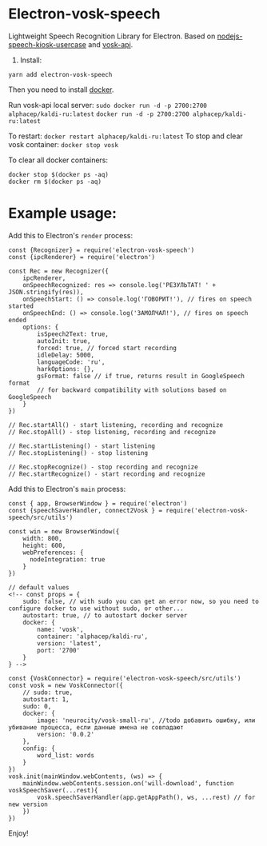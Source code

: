 # Electron-vosk-speech
Lightweight Speech Recognition Library for Electron. Based on [nodejs-speech-kiosk-usercase](https://www.npmjs.com/package/nodejs-speech-kiosk-usercase) and [vosk-api](https://github.com/alphacep/vosk-api).

1. Install:

`yarn add electron-vosk-speech`

Then you need to install [docker](https://docs.docker.com/get-docker/).

Run vosk-api local server:
`sudo docker run -d -p 2700:2700 alphacep/kaldi-ru:latest`
`docker run -d -p 2700:2700 alphacep/kaldi-ru:latest`

To restart:
`docker restart alphacep/kaldi-ru:latest`
To stop and clear vosk container:
`docker stop vosk`

To clear all docker containers:
```
docker stop $(docker ps -aq)
docker rm $(docker ps -aq)
```


<!-- To install python, read [this](https://realpython.com/installing-python/) guide.
```
sudo apt-get update
sudo apt-get install python3.8
pip3 install vosk
``` -->
<!-- 
Before build duckling you need to install [haskell](https://www.fpcomplete.com/haskell/get-started/)
Then:
```
sudo apt-get update
sudo apt-get install libpcre3 libpcre3-dev
cd duckling
stack build
```
Run duckling server:
```
stack exec duckling-example-exe
```
The first time you run it, it will download all required packages.

This runs a basic HTTP server. Example request:
```
$ curl -XPOST http://0.0.0.0:8000/parse --data 'locale=en_GB&text=tomorrow at eight'
``` -->

<!-- 2. Then, you need to download vosk's speech model:
For example:
```
#download and save 2 models (ru, en)
cd node_modules/electron-vosk-speech/scripts
sh dl_models.sh
```
You can find list of vosk pretrained models [here](https://alphacephei.com/vosk/models.html).

Then, you can find all available lang-models in file src/models.js -->


# Example usage:
Add this to Electron's `render` process:

```
const {Recognizer} = require('electron-vosk-speech')
const {ipcRenderer} = require('electron')

const Rec = new Recognizer({
	ipcRenderer, 
	onSpeechRecognized: res => console.log('РЕЗУЛЬТАТ! ' + JSON.stringify(res)), 
	onSpeechStart: () => console.log('ГОВОРИТ!'), // fires on speech started
	onSpeechEnd: () => console.log('ЗАМОЛЧАЛ!'), // fires on speech ended
	options: {
		isSpeech2Text: true,
		autoInit: true,
		forced: true, // forced start recording
		idleDelay: 5000,
		languageCode: 'ru',
		harkOptions: {},
		gsFormat: false // if true, returns result in GoogleSpeech format
		// for backward compatibility with solutions based on GoogleSpeech
	}
})

// Rec.startAll() - start listening, recording and recognize
// Rec.stopAll() - stop listening, recording and recognize

// Rec.startListening() - start listening
// Rec.stopListening() - stop listening

// Rec.stopRecognize() - stop recording and recognize
// Rec.startRecognize() - start recording and recognize
```

Add this to Electron's `main` process:
```
const { app, BrowserWindow } = require('electron')
const {speechSaverHandler, connect2Vosk } = require('electron-vosk-speech/src/utils')

const win = new BrowserWindow({
    width: 800,
    height: 600,
    webPreferences: {
      nodeIntegration: true
    }
})

// default values
<!-- const props = {
	sudo: false, // with sudo you can get an error now, so you need to configure docker to use without sudo, or other...
	autostart: true, // to autostart docker server
	docker: {
		name: 'vosk',
		container: 'alphacep/kaldi-ru',
		version: 'latest',
		port: '2700'
	}
} -->

const {VoskConnector} = require('electron-vosk-speech/src/utils')
const vosk = new VoskConnector({
	// sudo: true,
	autostart: 1,
	sudo: 0,
	docker: {
		image: 'neurocity/vosk-small-ru', //todo добавить ошибку, или убивание процесса, если данные имена не совпадают
		version: '0.0.2'
	},
	config: {
		word_list: words
	}
})
vosk.init(mainWindow.webContents, (ws) => {
	mainWindow.webContents.session.on('will-download', function voskSpeechSaver(...rest){
		vosk.speechSaverHandler(app.getAppPath(), ws, ...rest) // for new version
	})
})
```
Enjoy!
